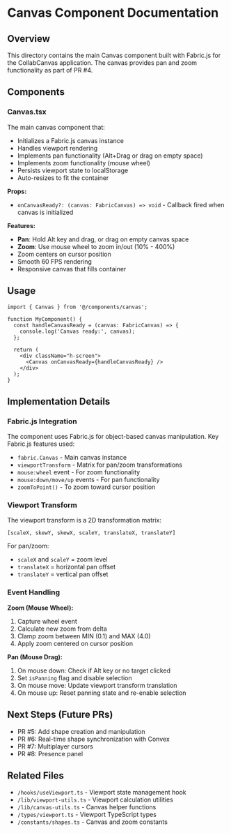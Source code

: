 # Canvas Component Documentation

## Overview

This directory contains the main Canvas component built with Fabric.js for the CollabCanvas application. The canvas provides pan and zoom functionality as part of PR #4.

## Components

### Canvas.tsx

The main canvas component that:
- Initializes a Fabric.js canvas instance
- Handles viewport rendering
- Implements pan functionality (Alt+Drag or drag on empty space)
- Implements zoom functionality (mouse wheel)
- Persists viewport state to localStorage
- Auto-resizes to fit the container

**Props:**
- `onCanvasReady?: (canvas: FabricCanvas) => void` - Callback fired when canvas is initialized

**Features:**
- **Pan**: Hold Alt key and drag, or drag on empty canvas space
- **Zoom**: Use mouse wheel to zoom in/out (10% - 400%)
- Zoom centers on cursor position
- Smooth 60 FPS rendering
- Responsive canvas that fills container

## Usage

```tsx
import { Canvas } from '@/components/canvas';

function MyComponent() {
  const handleCanvasReady = (canvas: FabricCanvas) => {
    console.log('Canvas ready:', canvas);
  };

  return (
    <div className="h-screen">
      <Canvas onCanvasReady={handleCanvasReady} />
    </div>
  );
}
```

## Implementation Details

### Fabric.js Integration

The component uses Fabric.js for object-based canvas manipulation. Key Fabric.js features used:

- `fabric.Canvas` - Main canvas instance
- `viewportTransform` - Matrix for pan/zoom transformations
- `mouse:wheel` event - For zoom functionality
- `mouse:down/move/up` events - For pan functionality
- `zoomToPoint()` - To zoom toward cursor position

### Viewport Transform

The viewport transform is a 2D transformation matrix:
```
[scaleX, skewY, skewX, scaleY, translateX, translateY]
```

For pan/zoom:
- `scaleX` and `scaleY` = zoom level
- `translateX` = horizontal pan offset
- `translateY` = vertical pan offset

### Event Handling

**Zoom (Mouse Wheel):**
1. Capture wheel event
2. Calculate new zoom from delta
3. Clamp zoom between MIN (0.1) and MAX (4.0)
4. Apply zoom centered on cursor position

**Pan (Mouse Drag):**
1. On mouse down: Check if Alt key or no target clicked
2. Set `isPanning` flag and disable selection
3. On mouse move: Update viewport transform translation
4. On mouse up: Reset panning state and re-enable selection

## Next Steps (Future PRs)

- PR #5: Add shape creation and manipulation
- PR #6: Real-time shape synchronization with Convex
- PR #7: Multiplayer cursors
- PR #8: Presence panel

## Related Files

- `/hooks/useViewport.ts` - Viewport state management hook
- `/lib/viewport-utils.ts` - Viewport calculation utilities
- `/lib/canvas-utils.ts` - Canvas helper functions
- `/types/viewport.ts` - Viewport TypeScript types
- `/constants/shapes.ts` - Canvas and zoom constants

